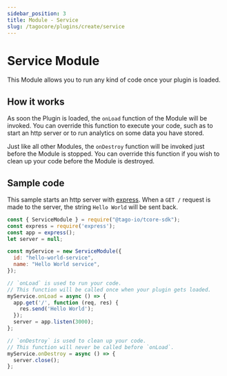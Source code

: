 ```yaml
---
sidebar_position: 3
title: Module - Service
slug: /tagocore/plugins/create/service
---
```


# Service Module

This Module allows you to run any kind of code once your plugin is loaded.

## How it works

As soon the Plugin is loaded, the `onLoad` function of the Module will be invoked. You can override this function to
execute your code, such as to start an http server or to run analytics on some data you have stored.

Just like all other Modules, the `onDestroy` function will be invoked just before the Module is stopped. You can
override this function if you wish to clean up your code before the Module is destroyed.

## Sample code

This sample starts an http server with [express](https://npmjs.com/package/express). When a `GET /` request is made to the server, the string `Hello World` will be sent back.

```js
const { ServiceModule } = require("@tago-io/tcore-sdk");
const express = require('express');
const app = express();
let server = null;

const myService = new ServiceModule({
  id: "hello-world-service",
  name: "Hello World service",
});

// `onLoad` is used to run your code.
// This function will be called once when your plugin gets loaded.
myService.onLoad = async () => {
  app.get('/', function (req, res) {
    res.send('Hello World');
  });
  server = app.listen(3000);
};

// `onDestroy` is used to clean up your code.
// This function will never be called before `onLoad`.
myService.onDestroy = async () => {
  server.close();
};
```

